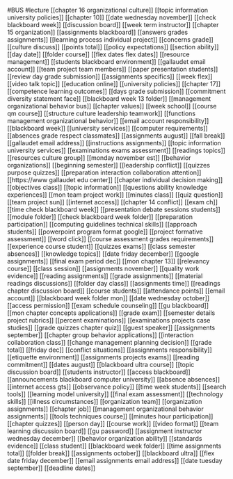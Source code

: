 #BUS
#lecture
[[chapter 16 organizational culture]]
[[topic information university policies]]
[[chapter 10]]
[[date wednesday november]]
[[check blackboard week]]
[[discussion board]]
[[week term instructor]]
[[chapter 15 organization]]
[[assignments blackboard]]
[[answers grades assignments]]
[[learning process individual project]]
[[concerns grade]]
[[culture discuss]]
[[points total]]
[[policy expectations]]
[[section ability]]
[[day date]]
[[folder course]]
[[flex dates flex dates]]
[[resource management]]
[[students blackboard environment]]
[[gallaudet email account]]
[[team project team members]]
[[paper presentation students]]
[[review day grade submission]]
[[assignments specifics]]
[[week flex]]
[[video talk topic]]
[[education online]]
[[university policies]]
[[chapter 17]]
[[competence learning outcomes]]
[[days grade submission]]
[[commitment diversity statement face]]
[[blackboard week 13 folder]]
[[management organizational behavior bus]]
[[chapter values]]
[[week school]]
[[course qm course]]
[[structure culture leadership teamwork]]
[[functions management organizational behavior]]
[[email account responsibility]]
[[blackboard week]]
[[university services]]
[[computer requirements]]
[[absences grade respect classmates]]
[[assignments august]]
[[fall break]]
[[gallaudet email address]]
[[instructions assignments]]
[[topic information university services]]
[[examinations exams assessment]]
[[readings topics]]
[[resources culture group]]
[[monday november est]]
[[behavior organizations]]
[[beginning semester]]
[[leadership conflict]]
[[quizzes purpose quizzes]]
[[preparation interaction collaboration attention]]
[[https://www gallaudet edu center]]
[[chapter individual decision making]]
[[objectives class]]
[[topic information]]
[[questions ability knowledge experiences]]
[[mon team project work]]
[[minutes class]]
[[quiz question]]
[[team project sun]]
[[internet access]]
[[chapter 14 conflict]]
[[exam ch]]
[[time check blackboard week]]
[[presentation debate sessions students]]
[[module folder]]
[[check blackboard week folder]]
[[preparation participation]]
[[computing guidelines technical skills]]
[[approach students]]
[[powerpoint program format google]]
[[project formative assessment]]
[[word click]]
[[course assessment grades requirements]]
[[experience course student]]
[[quizzes exams]]
[[class semester absences]]
[[knowledge topics]]
[[date friday december]]
[[google assignments]]
[[final exam period dec]]
[[mon chapter 13]]
[[relevancy course]]
[[class session]]
[[assignments november]]
[[quality work evidence]]
[[reading assignments]]
[[grade assignments]]
[[material readings discussions]]
[[folder day class]]
[[assignments time]]
[[readings chapter discussion board]]
[[course students]]
[[attendance points]]
[[email account]]
[[blackboard week folder mon]]
[[date wednesday october]]
[[access permission]]
[[exam schedule counseling]]
[[gu blackboard]]
[[mon chapter concepts applications]]
[[grade exam]]
[[semester details project rubrics]]
[[percent examinations]]
[[examinations projects case studies]]
[[grade quizzes chapter quiz]]
[[guest speaker]]
[[assignments september]]
[[chapter group behavior applications]]
[[interaction collaboration class]]
[[change management planning decision]]
[[grade total]]
[[friday dec]]
[[conflict situations]]
[[assignments responsibility]]
[[etiquette environment]]
[[assignments projects exams]]
[[reading commitment]]
[[dates august]]
[[blackboard ultra course]]
[[topic discussion board]]
[[students instructor]]
[[access blackboard]]
[[announcements blackboard computer university]]
[[absence absences]]
[[internet access gts]]
[[observance policy]]
[[time week students]]
[[search tools]]
[[learning model university]]
[[final exam assessment]]
[[technology skills]]
[[illness circumstances]]
[[organization team]]
[[organization assignments]]
[[chapter job]]
[[management organizational behavior assignments]]
[[tools techniques course]]
[[minutes hour participation]]
[[chapter quizzes]]
[[person day]]
[[course work]]
[[video format]]
[[team learning discussion board]]
[[gu password]]
[[assignment instructor wednesday december]]
[[behavior organization ability]]
[[standards evidence]]
[[class student]]
[[blackboard week folder]]
[[time assignments total]]
[[folder break]]
[[assignments october]]
[[blackboard ultra]]
[[flex date friday december]]
[[email assignments email address]]
[[date tuesday september]]
[[deadline dates]]
